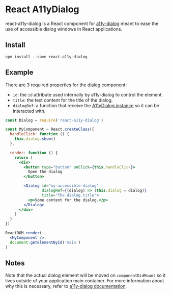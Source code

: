 # React A11yDialog

react-a11y-dialog is a React component for [a11y-dialog](https://github.com/edenspiekermann/a11y-dialog) meant to ease the use of accessible dialog windows in React applications.

## Install

```
npm install --save react-a11y-dialog
```

## Example

There are 3 required properties for the dialog component:

- `id`: the `id` attribute used internally by a11y-dialog to control the element.
- `title`: the text content for the title of the dialog.
- `dialogRef`: a function that receive the [A11yDialog instance](https://github.com/edenspiekermann/a11y-dialog#toggling-the-dialog-window) so it can be interacted with.

```jsx
const Dialog = require('react-a11y-dialog')

const MyComponent = React.createClass({
  handleClick: function () {
    this.dialog.show()
  },

  render: function () {
    return (
      <div>
        <button type="button" onClick={this.handleClick}>
          Open the dialog
        </button>

        <Dialog id="my-accessible-dialog"
                dialogRef={(dialog) => (this.dialog = dialog)}
                title="The dialog title">
          <p>Some content for the dialog.</p>
        </Dialog>
      </div>
    )
  }
})

ReactDOM.render(
  <MyComponent />,
  document.getElementById('main')
)
```

## Notes

Note that the actual dialog element will be moved on `componentDidMount` so it lives outside of your application main container. For more information about why this is necessary, refer to [a11y-dialog documentation](https://github.com/edenspiekermann/a11y-dialog#html).
